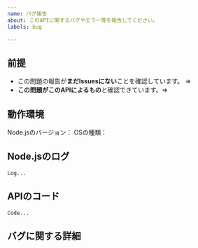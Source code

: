 ```yaml
---
name: バグ報告
about: このAPIに関するバグやエラー等を報告してください。
labels: bug

---
```


## 前提
<!--
「はい」または「いいえ」を「=>」の後に書いてください。
-->
- この問題の報告が**まだIssuesにない**ことを確認しています。 =>
- **この問題がこのAPIによるもの**と確認できています。=>

## 動作環境
<!--
報告するバグやエラーが発生した環境を書いてください。（何らかの理由で書けない場合は書かなくて結構です。）
-->

Node.jsのバージョン：
OSの種類：

## Node.jsのログ
<!--
このAPIを実行していて出力されたログをコピーしてください。
隠さないといけないところは何か別の文字で伏せてください。
-->

```
Log...
```

## APIのコード
<!--
このAPIを実行するためのコードをコピーしてください。
隠さないといけないところは何か別の文字で伏せてください。
-->

```
Code...
```

## バグに関する詳細
